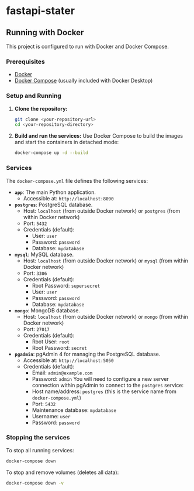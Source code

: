 # fastapi-stater

## Running with Docker

This project is configured to run with Docker and Docker Compose.

### Prerequisites

*   [Docker](https://docs.docker.com/get-docker/)
*   [Docker Compose](https://docs.docker.com/compose/install/) (usually included with Docker Desktop)

### Setup and Running

1.  **Clone the repository:**
    ```bash
    git clone <your-repository-url>
    cd <your-repository-directory>
    ```

2.  **Build and run the services:**
    Use Docker Compose to build the images and start the containers in detached mode:
    ```bash
    docker-compose up -d --build
    ```

### Services

The `docker-compose.yml` file defines the following services:

*   **`app`**: The main Python application.
    *   Accessible at: `http://localhost:8090`
*   **`postgres`**: PostgreSQL database.
    *   Host: `localhost` (from outside Docker network) or `postgres` (from within Docker network)
    *   Port: `5432`
    *   Credentials (default):
        *   User: `user`
        *   Password: `password`
        *   Database: `mydatabase`
*   **`mysql`**: MySQL database.
    *   Host: `localhost` (from outside Docker network) or `mysql` (from within Docker network)
    *   Port: `3306`
    *   Credentials (default):
        *   Root Password: `supersecret`
        *   User: `user`
        *   Password: `password`
        *   Database: `mydatabase`
*   **`mongo`**: MongoDB database.
    *   Host: `localhost` (from outside Docker network) or `mongo` (from within Docker network)
    *   Port: `27017`
    *   Credentials (default):
        *   Root User: `root`
        *   Root Password: `secret`
*   **`pgadmin`**: pgAdmin 4 for managing the PostgreSQL database.
    *   Accessible at: `http://localhost:5050`
    *   Credentials (default):
        *   Email: `admin@example.com`
        *   Password: `admin`
        You will need to configure a new server connection within pgAdmin to connect to the `postgres` service:
        *   Host name/address: `postgres` (this is the service name from `docker-compose.yml`)
        *   Port: `5432`
        *   Maintenance database: `mydatabase`
        *   Username: `user`
        *   Password: `password`

### Stopping the services

To stop all running services:
```bash
docker-compose down
```

To stop and remove volumes (deletes all data):
```bash
docker-compose down -v
```